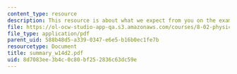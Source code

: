 ```yaml
---
content_type: resource
description: This resource is about what we expect from you on the exam.
file: https://ol-ocw-studio-app-qa.s3.amazonaws.com/courses/8-02-physics-ii-electricity-and-magnetism-spring-2007/8d7083ee3b4c0c80bf252836c63dc59e_summary_w14d2.pdf
file_type: application/pdf
parent_uid: 588b48d5-a339-0347-e6e5-b16b0ec1fe7b
resourcetype: Document
title: summary_w14d2.pdf
uid: 8d7083ee-3b4c-0c80-bf25-2836c63dc59e
---
```

